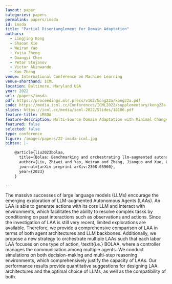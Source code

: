 ```yaml
---
layout: paper
categories: papers
permalink: papers/imsda
id: imsda
title: "Partial Disentanglement for Domain Adaptation"
authors:
  - Lingjing Kong
  - Shaoan Xie
  - Weiran Yao
  - Yujia Zheng
  - Guangyi Chen
  - Petar Stojanov
  - Victor Akinwande
  - Kun Zhang
venue: International Conference on Machine Learning
venue-shorthand: ICML
location: Baltimore, Maryland USA
year: 2022
url: /papers/imsda
pdf: https://proceedings.mlr.press/v162/kong22a/kong22a.pdf
code: https://media.icml.cc/Conferences/ICML2022/supplementary/kong22a-supp.zip
slides: https://icml.cc/media/icml-2022/Slides/18106.pdf
feature-title: iMSDA
feature-description: Multi-Source Domain Adaptation with Minimal Change Principle
featured: false
selected: false
type: conference
figure: /images/papers/22-imsda-icml.jpg
bibtex: |-

    @article{liu2023bolaa,
      title={Bolaa: Benchmarking and orchestrating llm-augmented autonomous agents},
      author={Liu, Zhiwei and Yao, Weiran and Zhang, Jianguo and Xue, Le and Heinecke, Shelby and Murthy, Rithesh and Feng, Yihao and Chen, Zeyuan and Niebles, Juan Carlos and Arpit, Devansh and others},
      journal={arXiv preprint arXiv:2308.05960},
      year={2023}
    }

---
```


The massive successes of large language models (LLMs) encourage the emerging exploration of LLM-augmented Autonomous Agents (LAAs). An LAA is able to generate actions with its core LLM and interact with environments, which facilitates the ability to resolve complex tasks by conditioning on past interactions such as observations and actions. Since the investigation of LAA is still very recent, limited explorations are available. Therefore, we provide a comprehensive comparison of LAA in terms of both agent architectures and LLM backbones. Additionally, we propose a new strategy to orchestrate multiple LAAs such that each labor LAA focuses on one type of action, \textit{i.e.} BOLAA, where a controller manages the communication among multiple agents. We conduct simulations on both decision-making and multi-step reasoning environments, which comprehensively justify the capacity of LAAs. Our performance results provide quantitative suggestions for designing LAA architectures and the optimal choice of LLMs, as well as the compatibility of both.


